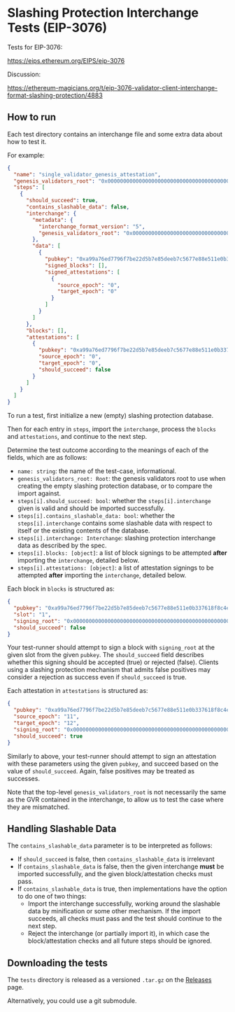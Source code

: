 # Slashing Protection Interchange Tests (EIP-3076)

Tests for EIP-3076:

https://eips.ethereum.org/EIPS/eip-3076

Discussion:

https://ethereum-magicians.org/t/eip-3076-validator-client-interchange-format-slashing-protection/4883

## How to run

Each test directory contains an interchange file and some extra data about how to test it.

For example:

```json
{
  "name": "single_validator_genesis_attestation",
  "genesis_validators_root": "0x0000000000000000000000000000000000000000000000000000000000000000",
  "steps": [
    {
      "should_succeed": true,
      "contains_slashable_data": false,
      "interchange": {
        "metadata": {
          "interchange_format_version": "5",
          "genesis_validators_root": "0x0000000000000000000000000000000000000000000000000000000000000000"
        },
        "data": [
          {
            "pubkey": "0xa99a76ed7796f7be22d5b7e85deeb7c5677e88e511e0b337618f8c4eb61349b4bf2d153f649f7b53359fe8b94a38e44c",
            "signed_blocks": [],
            "signed_attestations": [
              {
                "source_epoch": "0",
                "target_epoch": "0"
              }
            ]
          }
        ]
      },
      "blocks": [],
      "attestations": [
        {
          "pubkey": "0xa99a76ed7796f7be22d5b7e85deeb7c5677e88e511e0b337618f8c4eb61349b4bf2d153f649f7b53359fe8b94a38e44c",
          "source_epoch": "0",
          "target_epoch": "0",
          "should_succeed": false
        }
      ]
    }
  ]
}
```

To run a test, first initialize a new (empty) slashing protection database.

Then for each entry in `steps`, import the `interchange`, process the `blocks` and `attestations`,
and continue to the next step.

Determine the test outcome according to the meanings of each of the fields,
which are as follows:

* `name: string`: the name of the test-case, informational.
* `genesis_validators_root: Root`: the genesis validators root to use when
  creating the empty slashing protection database, or to compare the import
  against.
* `steps[i].should_succeed: bool`: whether the `steps[i].interchange` given is valid and should
  be imported successfully.
* `steps[i].contains_slashable_data: bool`: whether the `steps[i].interchange` contains some
  slashable data with respect to itself or the existing contents of the database.
* `steps[i].interchange: Interchange`: slashing protection interchange data as described
  by the spec.
* `steps[i].blocks: [object]`: a list of block signings to be attempted **after**
  importing the `interchange`, detailed below.
* `steps[i].attestations: [object]`: a list of attestation signings to be attempted **after**
  importing the `interchange`, detailed below.

Each block in `blocks` is structured as:

```json
{
  "pubkey": "0xa99a76ed7796f7be22d5b7e85deeb7c5677e88e511e0b337618f8c4eb61349b4bf2d153f649f7b53359fe8b94a38e44c",
  "slot": "1",
  "signing_root": "0x0000000000000000000000000000000000000000000000000000000000000000",
  "should_succeed": false
}
```

Your test-runner should attempt to sign a block with `signing_root` at the
given slot from the given `pubkey`. The `should_succeed` field describes
whether this signing should be accepted (true) or rejected (false). Clients
using a slashing protection mechanism that admits false positives may consider
a rejection as success even if `should_succeed` is true.

Each attestation in `attestations` is structured as:

```json
{
  "pubkey": "0xa99a76ed7796f7be22d5b7e85deeb7c5677e88e511e0b337618f8c4eb61349b4bf2d153f649f7b53359fe8b94a38e44c",
  "source_epoch": "11",
  "target_epoch": "12",
  "signing_root": "0x0000000000000000000000000000000000000000000000000000000000000000",
  "should_succeed": true
}
```

Similarly to above, your test-runner should attempt to sign an attestation with these parameters
using the given `pubkey`, and succeed based on the value of `should_succeed`. Again, false positives
may be treated as successes.

Note that the top-level `genesis_validators_root` is not necessarily the same
as the GVR contained in the interchange, to allow us to test the case where
they are mismatched.

## Handling Slashable Data

The `contains_slashable_data` parameter is to be interpreted as follows:

- If `should_succeed` is false, then `contains_slashable_data` is irrelevant
- If `contains_slashable_data` is false, then the given interchange **must** be imported
  successfully, and the given block/attestation checks must pass.
- If `contains_slashable_data` is true, then implementations have the option to do one of two
  things:
  	- Import the interchange successfully, working around the slashable data by minification
	  or some other mechanism. If the import succeeds, all checks must pass and the test
	  should continue to the next step.
	- Reject the interchange (or partially import it), in which case the block/attestation
	  checks and all future steps should be ignored.

## Downloading the tests

The `tests` directory is released as a versioned `.tar.gz` on the [Releases](https://github.com/eth2-clients/slashing-protection-interchange-tests/releases) page.

Alternatively, you could use a git submodule.
